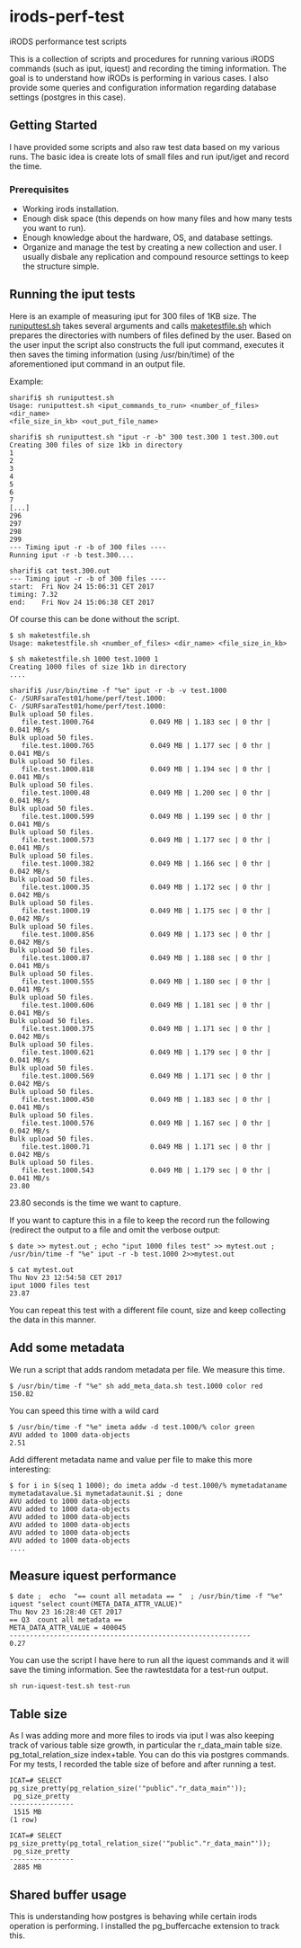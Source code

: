 # irods-perf-test
iRODS performance test scripts

This is a collection of scripts and procedures for running various iRODS commands (such as iput, iquest) and recording the timing information. The goal is to understand how iRODs is performing in various cases. I also provide some queries and configuration information regarding database settings (postgres in this case). 

## Getting Started
I have provided some scripts and also raw test data based on my various runs. The basic idea is create lots of small files and run iput/iget and record the time. 

### Prerequisites
* Working irods installation. 
* Enough disk space (this depends on how many files and how many tests you want to run). 
* Enough knowledge about the hardware, OS, and database settings. 
* Organize and manage the test by creating a new collection and user. I usually disbale any replication and compound resource settings to keep the structure simple. 

## Running the iput tests

Here is an example of measuring iput for 300 files of 1KB size. The [runiputtest.sh](https://github.com/beheerderdag/irods-perf-test/blob/master/test-scripts/runiputtest.sh) takes several arguments and calls [maketestfile.sh](https://github.com/beheerderdag/irods-perf-test/blob/master/test-scripts/maketestfile.sh) which prepares the directories with numbers of files defined by the user. Based on the user input the script also constructs the full iput command, executes it then saves the timing information (using /usr/bin/time) of the aforementioned iput command in an output file.  

Example: 

```
sharifi$ sh runiputtest.sh 
Usage: runiputtest.sh <iput_commands_to_run> <number_of_files> <dir_name> 
<file_size_in_kb> <out_put_file_name>

sharifi$ sh runiputtest.sh "iput -r -b" 300 test.300 1 test.300.out 
Creating 300 files of size 1kb in directory
1
2
3
4
5
6
7
[...]
296
297
298
299
--- Timing iput -r -b of 300 files ---- 
Running iput -r -b test.300....

sharifi$ cat test.300.out 
--- Timing iput -r -b of 300 files ---- 
start:  Fri Nov 24 15:06:31 CET 2017
timing: 7.32
end:    Fri Nov 24 15:06:38 CET 2017

```

Of course this can be done without the script. 

```
$ sh maketestfile.sh 
Usage: maketestfile.sh <number_of_files> <dir_name> <file_size_in_kb>

$ sh maketestfile.sh 1000 test.1000 1
Creating 1000 files of size 1kb in directory
....

sharifi$ /usr/bin/time -f "%e" iput -r -b -v test.1000 
C- /SURFsaraTest01/home/perf/test.1000:
C- /SURFsaraTest01/home/perf/test.1000:
Bulk upload 50 files.
   file.test.1000.764              0.049 MB | 1.183 sec | 0 thr |  0.041 MB/s
Bulk upload 50 files.
   file.test.1000.765              0.049 MB | 1.177 sec | 0 thr |  0.041 MB/s
Bulk upload 50 files.
   file.test.1000.818              0.049 MB | 1.194 sec | 0 thr |  0.041 MB/s
Bulk upload 50 files.
   file.test.1000.48               0.049 MB | 1.200 sec | 0 thr |  0.041 MB/s
Bulk upload 50 files.
   file.test.1000.599              0.049 MB | 1.199 sec | 0 thr |  0.041 MB/s
Bulk upload 50 files.
   file.test.1000.573              0.049 MB | 1.177 sec | 0 thr |  0.041 MB/s
Bulk upload 50 files.
   file.test.1000.382              0.049 MB | 1.166 sec | 0 thr |  0.042 MB/s
Bulk upload 50 files.
   file.test.1000.35               0.049 MB | 1.172 sec | 0 thr |  0.042 MB/s
Bulk upload 50 files.
   file.test.1000.19               0.049 MB | 1.175 sec | 0 thr |  0.042 MB/s
Bulk upload 50 files.
   file.test.1000.856              0.049 MB | 1.173 sec | 0 thr |  0.042 MB/s
Bulk upload 50 files.
   file.test.1000.87               0.049 MB | 1.188 sec | 0 thr |  0.041 MB/s
Bulk upload 50 files.
   file.test.1000.555              0.049 MB | 1.180 sec | 0 thr |  0.041 MB/s
Bulk upload 50 files.
   file.test.1000.606              0.049 MB | 1.181 sec | 0 thr |  0.041 MB/s
Bulk upload 50 files.
   file.test.1000.375              0.049 MB | 1.171 sec | 0 thr |  0.042 MB/s
Bulk upload 50 files.
   file.test.1000.621              0.049 MB | 1.179 sec | 0 thr |  0.041 MB/s
Bulk upload 50 files.
   file.test.1000.569              0.049 MB | 1.171 sec | 0 thr |  0.042 MB/s
Bulk upload 50 files.
   file.test.1000.450              0.049 MB | 1.183 sec | 0 thr |  0.041 MB/s
Bulk upload 50 files.
   file.test.1000.576              0.049 MB | 1.167 sec | 0 thr |  0.042 MB/s
Bulk upload 50 files.
   file.test.1000.71               0.049 MB | 1.171 sec | 0 thr |  0.042 MB/s
Bulk upload 50 files.
   file.test.1000.543              0.049 MB | 1.179 sec | 0 thr |  0.041 MB/s
23.80
```
23.80 seconds is the time we want to capture. 

If you want to capture this in a file to keep the record run the following (redirect the output to a file and omit the verbose output: 

``` 
$ date >> mytest.out ; echo "iput 1000 files test" >> mytest.out ; /usr/bin/time -f "%e" iput -r -b test.1000 2>>mytest.out 

$ cat mytest.out 
Thu Nov 23 12:54:58 CET 2017
iput 1000 files test
23.87
```
You can repeat this test with a different file count, size and keep collecting the data in this manner. 


## Add some metadata 

We run a script that adds random metadata per file. We measure this time. 
```
$ /usr/bin/time -f "%e" sh add_meta_data.sh test.1000 color red
150.82
```

You can speed this time with a wild card 

```
$ /usr/bin/time -f "%e" imeta addw -d test.1000/% color green 
AVU added to 1000 data-objects
2.51
```

Add different metadata name and value per file to make this more interesting: 

```
$ for i in $(seq 1 1000); do imeta addw -d test.1000/% mymetadataname mymetadatavalue.$i mymetadataunit.$i ; done
AVU added to 1000 data-objects
AVU added to 1000 data-objects
AVU added to 1000 data-objects
AVU added to 1000 data-objects
AVU added to 1000 data-objects
AVU added to 1000 data-objects
....

```
## Measure iquest performance 

```
$ date ;  echo  "== count all metadata == "  ; /usr/bin/time -f "%e" iquest "select count(META_DATA_ATTR_VALUE)"
Thu Nov 23 16:28:40 CET 2017
== Q3  count all metadata == 
META_DATA_ATTR_VALUE = 400045
------------------------------------------------------------
0.27
```

You can use the script I have here to run all the iquest commands and it will save the timing information. See the rawtestdata for a test-run output. 

```
sh run-iquest-test.sh test-run
```

## Table size 

As I was adding more and more files to irods via iput I was also keeping track of various table size growth, in particular the r_data_main table size. pg_total_relation_size index+table. You can do this via postgres commands. For my tests, I recorded the table size of before and after running a test. 

```
ICAT=# SELECT pg_size_pretty(pg_relation_size('"public"."r_data_main"'));
 pg_size_pretty 
----------------
 1515 MB
(1 row)

ICAT=# SELECT pg_size_pretty(pg_total_relation_size('"public"."r_data_main"'));
 pg_size_pretty 
----------------
 2885 MB
 ```
 ## Shared buffer usage 
 This is understanding how postgres is behaving while certain irods operation is performing. I installed the pg_buffercache extension to track this. 
